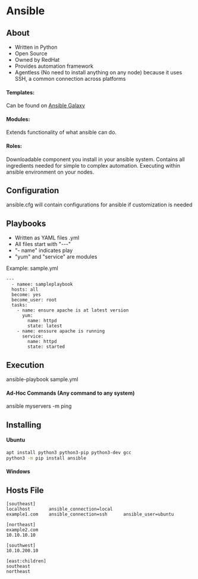 # Ansible 

## About
- Written in Python
- Open Source
- Owned by RedHat
- Provides automation framework
- Agentless (No need to install anything on any node) 
  because it uses SSH, a common connection across platforms
  
#### Templates:
  Can be found on [Ansible Galaxy](https://galaxy.ansible.com)
#### Modules: 
  Extends functionality of what ansible can do.
#### Roles: 
  Downloadable component you install in your ansible system. 
  Contains all ingredients needed for simple to complex automation. 
  Executing within ansible environment on your nodes.
  

## Configuration
ansible.cfg will contain configurations for ansible if 
customization is needed

## Playbooks
- Written as YAML files .yml
- All files start with "---"
- "- name" indicates play
- "yum" and "service" are modules

Example: sample.yml
```ansible
---
  - namee: sampleplaybook
  hosts: all
  become: yes
  become_user: root
  tasks:
    - name: ensure apache is at latest version
      yum:
        name: httpd
        state: latest
    - name: enssure apache is running
      service:
        name: httpd
        state: started
```

## Execution
ansible-playbook sample.yml

#### Ad-Hoc Commands (Any command to any system)
ansible myservers -m ping 

## Installing
#### Ubuntu
```bash
apt install python3 python3-pip python3-dev gcc
python3 -m pip install ansible
```

#### Windows

## Hosts File
```ansible
[southeast]
localhost       ansible_connection=local
example1.com    ansible_connection=ssh      ansible_user=ubuntu

[northeast]
example2.com
10.10.10.10

[southwest]
10.10.200.10

[east:children]
southeast
northeast
```
